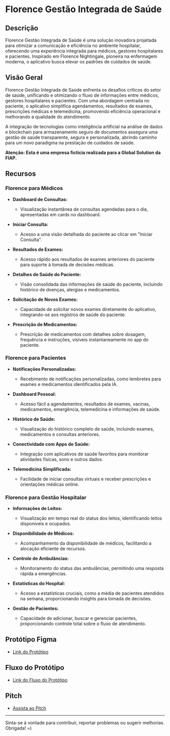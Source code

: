 # Florence Gestão Integrada de Saúde

## Descrição

Florence Gestão Integrada de Saúde é uma solução inovadora projetada para otimizar a comunicação e eficiência no ambiente hospitalar, oferecendo uma experiência integrada para médicos, gestores hospitalares e pacientes. Inspirado em Florence Nightingale, pioneira na enfermagem moderna, o aplicativo busca elevar os padrões de cuidados de saúde.

## Visão Geral

Florence Gestão Integrada de Saúde enfrenta os desafios críticos do setor de saúde, unificando e otimizando o fluxo de informações entre médicos, gestores hospitalares e pacientes. Com uma abordagem centrada no paciente, o aplicativo simplifica agendamentos, resultados de exames, prescrições médicas e telemedicina, promovendo eficiência operacional e melhorando a qualidade do atendimento.

A integração de tecnologias como inteligência artificial na análise de dados e blockchain para armazenamento seguro de documentos assegura uma gestão de saúde transparente, segura e personalizada, abrindo caminho para um novo paradigma na prestação de cuidados de saúde.

**Atenção: Esta é uma empresa fictícia realizada para a Global Solution da FIAP.**


## Recursos

### Florence para Médicos

- **Dashboard de Consultas:**
  - Visualização instantânea de consultas agendadas para o dia, apresentadas em cards no dashboard.

- **Iniciar Consulta:**
  - Acesso a uma visão detalhada do paciente ao clicar em "Iniciar Consulta".

- **Resultados de Exames:**
  - Acesso rápido aos resultados de exames anteriores do paciente para suporte à tomada de decisões médicas.

- **Detalhes de Saúde do Paciente:**
  - Visão consolidada das informações de saúde do paciente, incluindo histórico de doenças, alergias e medicamentos.

- **Solicitação de Novos Exames:**
  - Capacidade de solicitar novos exames diretamente do aplicativo, integrando-se aos registros de saúde do paciente.

- **Prescrição de Medicamentos:**
  - Prescrição de medicamentos com detalhes sobre dosagem, frequência e instruções, visíveis instantaneamente no app do paciente.

### Florence para Pacientes

- **Notificações Personalizadas:**
  - Recebimento de notificações personalizadas, como lembretes para exames e medicamentos identificados pela IA.

- **Dashboard Pessoal:**
  - Acesso fácil a agendamentos, resultados de exames, vacinas, medicamentos, emergência, telemedicina e informações de saúde.

- **Histórico de Saúde:**
  - Visualização do histórico completo de saúde, incluindo exames, medicamentos e consultas anteriores.

- **Conectividade com Apps de Saúde:**
  - Integração com aplicativos de saúde favoritos para monitorar atividades físicas, sono e outros dados.

- **Telemedicina Simplificada:**
  - Facilidade de iniciar consultas virtuais e receber prescrições e orientações médicas online.

### Florence para Gestão Hospitalar

- **Informações de Leitos:**
  - Visualização em tempo real do status dos leitos, identificando leitos disponíveis e ocupados.

- **Disponibilidade de Médicos:**
  - Acompanhamento da disponibilidade de médicos, facilitando a alocação eficiente de recursos.

- **Controle de Ambulâncias:**
  - Monitoramento do status das ambulâncias, permitindo uma resposta rápida a emergências.

- **Estatísticas do Hospital:**
  - Acesso a estatísticas cruciais, como a média de pacientes atendidos na semana, proporcionando insights para tomada de decisões.

- **Gestão de Pacientes:**
  - Capacidade de adicionar, buscar e gerenciar pacientes, proporcionando controle total sobre o fluxo de atendimento.

## Protótipo Figma

- [Link do Protótipo](https://www.figma.com/file/fB87yoTjN5yH0n1MN2wyir/Florence-App?type=design&node-id=0%3A1&mode=design&t=bofOuVshVCXLrq5f-1)

## Fluxo do Protótipo

- [Link do Fluxo do Protótipo](https://www.figma.com/proto/fB87yoTjN5yH0n1MN2wyir/Florence-App?type=design&node-id=0-1&t=bofOuVshVCXLrq5f-0&scaling=scale-down&page-id=0%3A1)

## Pitch

- [Assista ao Pitch](https://youtu.be/kMu-lanSFhs)

---

Sinta-se à vontade para contribuir, reportar problemas ou sugerir melhorias. Obrigada! =)
